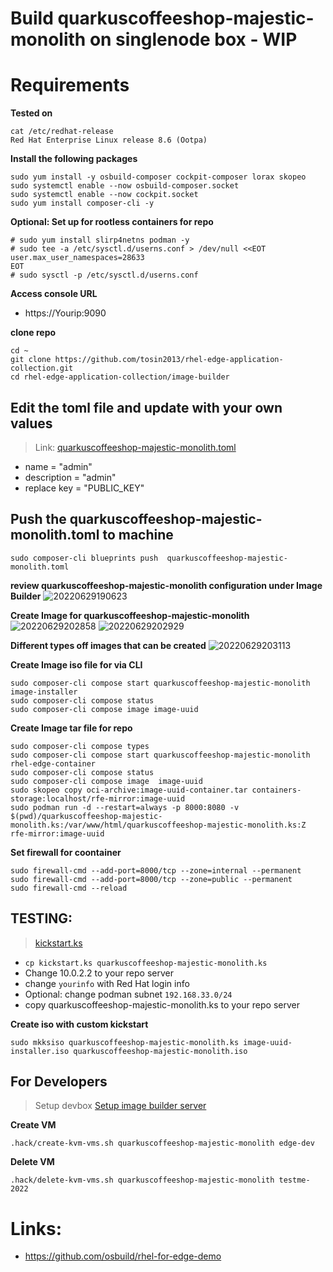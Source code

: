 # Build quarkuscoffeeshop-majestic-monolith on singlenode box - WIP

# Requirements

**Tested on**
```
cat /etc/redhat-release
Red Hat Enterprise Linux release 8.6 (Ootpa)
```

**Install the following packages**
```
sudo yum install -y osbuild-composer cockpit-composer lorax skopeo
sudo systemctl enable --now osbuild-composer.socket
sudo systemctl enable --now cockpit.socket
sudo yum install composer-cli -y
```

**Optional: Set up for rootless containers for repo**
```
# sudo yum install slirp4netns podman -y
# sudo tee -a /etc/sysctl.d/userns.conf > /dev/null <<EOT
user.max_user_namespaces=28633
EOT
# sudo sysctl -p /etc/sysctl.d/userns.conf
```

**Access console URL**
* https://Yourip:9090


**clone repo**
```
cd ~
git clone https://github.com/tosin2013/rhel-edge-application-collection.git
cd rhel-edge-application-collection/image-builder
```


## Edit the toml file and update with your own values
> Link: [quarkuscoffeeshop-majestic-monolith.toml](quarkuscoffeeshop-majestic-monolith.toml)
* name = "admin"
* description = "admin"
* replace key = "PUBLIC_KEY" 

## Push the quarkuscoffeeshop-majestic-monolith.toml to machine
```
sudo composer-cli blueprints push  quarkuscoffeeshop-majestic-monolith.toml
```

**review quarkuscoffeeshop-majestic-monolith configuration under Image Builder**
![20220629190623](https://i.imgur.com/AXvXJKg.png)

**Create Image for quarkuscoffeeshop-majestic-monolith**
![20220629202858](https://i.imgur.com/1okh78U.png)
![20220629202929](https://i.imgur.com/6BazIZ2.png)

**Different types off images that can be created**
![20220629203113](https://i.imgur.com/xzb0w7P.png)


**Create Image iso file for via CLI**
```
sudo composer-cli compose start quarkuscoffeeshop-majestic-monolith image-installer
sudo composer-cli compose status
sudo composer-cli compose image image-uuid
```

**Create Image tar file for repo**
```
sudo composer-cli compose types
sudo composer-cli compose start quarkuscoffeeshop-majestic-monolith rhel-edge-container
sudo composer-cli compose status
sudo composer-cli compose image  image-uuid
sudo skopeo copy oci-archive:image-uuid-container.tar containers-storage:localhost/rfe-mirror:image-uuid
sudo podman run -d --restart=always -p 8000:8080 -v $(pwd)/quarkuscoffeeshop-majestic-monolith.ks:/var/www/html/quarkuscoffeeshop-majestic-monolith.ks:Z rfe-mirror:image-uuid

```

**Set firewall for coontainer**
```
sudo firewall-cmd --add-port=8000/tcp --zone=internal --permanent
sudo firewall-cmd --add-port=8000/tcp --zone=public --permanent
sudo firewall-cmd --reload
```

## TESTING: 
> [kickstart.ks](kickstart.ks)
* `cp kickstart.ks quarkuscoffeeshop-majestic-monolith.ks`
* Change 10.0.2.2 to your repo server
* change `yourinfo` with Red Hat login info
* Optional: change podman subnet  `192.168.33.0/24` 
* copy quarkuscoffeeshop-majestic-monolith.ks to your repo server 


**Create iso with custom kickstart**
```
sudo mkksiso quarkuscoffeeshop-majestic-monolith.ks image-uuid-installer.iso quarkuscoffeeshop-majestic-monolith.iso
```

## For Developers 
> Setup devbox [Setup image builder server](dev-enviornment.md)

**Create VM**
```
.hack/create-kvm-vms.sh quarkuscoffeeshop-majestic-monolith edge-dev
```


**Delete  VM**
```
.hack/delete-kvm-vms.sh quarkuscoffeeshop-majestic-monolith testme-2022
```

# Links: 
* https://github.com/osbuild/rhel-for-edge-demo